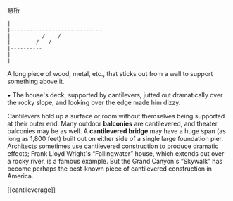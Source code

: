 悬桁

```
|
|-----------------------------
|          /    /
|        /   / 
|----------
|
|
```


 A long piece of wood, metal, etc., that sticks out from a wall to support something above it. 

•  The  house's  deck,  supported  by  cantilevers,  jutted  out  dramatically  over  the  rocky  slope,  and looking over the edge made him dizzy. 

Cantilevers hold up a surface or room without themselves being supported at their outer end. 
Many outdoor **balconies** are cantilevered, and theater balconies may be as well.
A **cantilevered bridge** may have  a  huge  span  (as  long  as  1,800  feet)  built  out  on  either  side  of  a  single  large  foundation  pier.
Architects sometimes use cantilevered construction to produce dramatic effects; Frank Lloyd Wright's “Fallingwater”  house,  which  extends  out  over  a  rocky  river,  is  a  famous  example.  But  the  Grand
Canyon's  “Skywalk”  has  become  perhaps  the  best-known  piece  of  cantilevered  construction  in America.

[[cantileverage]]